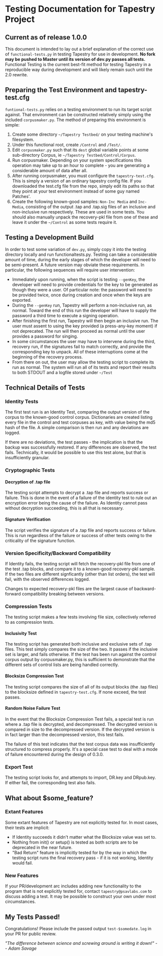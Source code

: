 # Testing Documentation for Tapestry Project
## Current as of release 1.0.0

This document is intended to lay out a brief explanation of the correct use of `functional-tests.py` in testing Tapestry for use in development. **No fork may be pushed to Master until its version of dev.py passes all tests.** Functional Testing is the current best-fit method for testing Tapestry in a reproducible way during development and will likely remain such until the 2.0 rewrite.

## Preparing the Test Environment and tapestry-test.cfg
`funtional-tests.py` relies on a testing environment to run its target script against. That environment can be constructed relatively simply using the included `corpusmaker.py`. The method of preparing this environment is simple:

1. Create some directory `~/Tapestry Testbed/` on your testing machine's filesystem.
2. Under this functional root, create `/Control` and `/Test/`.
3. Edit `corpusmaker.py` such that its `dest` global variable points at some sub-directory Corpus, ie `~/Tapestry Testbed/Control/Corpus`.
4. Run corpusmaker. Depending on your system specifications this operation may take up to an hour to complete - you are generating a considerable amount of data after all.
5. After running corpusmaker, you must configure the `tapestry-test.cfg`. This is simply a version of an ordinary tapestry config file. If you downloaded the test.cfg file from the repo, simply edit its paths so that they point at your test environment instead of some guy named Patches'.
6. Create the following known-good samples: `Non-Inc Media` and `Inc-Media`, consisting of the output .tap and .tap.sig files of an inclusive and non-inclusive run respectively. These are used in some tests. You should also manually unpack the recovery-pkl file from one of these and leave it under the `~/Control` as some tests require it.

## Testing a Development Build
In order to test some variation of `dev.py`, simply copy it into the testing directory locally and run functionaltests.py. Testing can take a considerable amount of time, during the early stages of which the developer will need to be semi-present. A future version may obviate these requirements. In particular, the following sequences will require user intervention:

- Immediately upon running, when the script is testing `--genKey`, the developer will need to provide credentials for the key to be generated as though they were a user. Of particular note: the password will need to be provided twice, once during creation and once when the keys are exported.
- During the `--genKey` run, Tapestry will perform a non-inclusive run, as normal. Toward the end of this run the developer will have to supply the password a third time to execute a signing operation.
- After finishing the first run, Tapestry will then begin an inclusive run. The user must assent to using the key provided (a press-any-key moment) if not deprecated. The run will then proceed as normal until the user provides a password for singing.
- In some circumstances the user may have to intervene during the third, recovery run, if the signatures fail to match correctly, and provide the corresponding key to unpack. All of these interruptions come at the beginning of the recovery process.
- From there on out, the user may allow the testing script to complete its run as normal. The system will run all of its tests and report their results to both STDOUT and a logfile stored under `~/Test`

## Technical Details of Tests
### Identity Tests
The first test run is an Identity Test, comparing the output version of the corpus to the known-good control corpus. Dictionaries are created listing every file in the control and test corpuses as key, with value being the md5 hash of the file. A simple comparison is then run and any deviations are logged.

If there are no deviations, the test passes - the implication is that the backup was successfully restored. If any differences are observed, the test fails. Technically, it would be possible to use this test alone, but that is insufficiently granular.

### Cryptographic Tests
#### Decryption of .tap file
The testing script attempts to decrypt a .tap file and reports success or failure. This is done in the event of a failure of the identity test to rule out an encryption error being the cause of the failure. As Identity cannot pass without decryption succeeding, this is all that is necessary.

#### Signature Verification
The script verifies the signature of a .tap file and reports success or failure. This is run regardless of the failure or success of other tests owing to the criticality of the signature function.

### Version Specificity/Backward Compatibility
If Identity fails, the testing script will fetch the recovery-pkl file from one of the test .tap blocks, and compare it to a known-good recovery-pkl sample. If the two files are different signficantly (other than list orders), the test will fail, with the observed differences logged.

Changes to expected recovery-pkl files are the largest cause of backward-forward compatibility breaking between versions.

### Compression Tests
The testing script makes a few tests involving file size, collectively referred to as compression tests.

#### Inclusivity Test
The testing script has generated both inclusive and exclusive sets of .tap files. This test simply compares the size of the two. It passes if the inclusive set is larger, and fails otherwise. If the test has been run against the control corpus output by corpusmaker.py, this is sufficient to demonstrate that the different sets of control lists are being handled correctly.

#### Blocksize Compression Test
The testing script compares the size of all of its output blocks (the .tap files) to the blocksize defined in `tapestry-test.cfg`. If none exceed, the test passes.

#### Random Noise Failure Test
In the event that the Blocksize Compression Test fails, a special test is run where a .tap file is decrypted, and decompressed. The decrypted version is compared in size to the decompressed version. If the decrypted version is in fact larger than the decompressed version, this test fails.

The failure of this test indicates that the test corpus data was insufficiently structured to compress properly. It's a special case test to deal with a mode of failure encountered during the design of 0.3.0.

### Export Test
The testing script looks for, and attempts to import, DR.key and DRpub.key. If either fail, the corresponding test also fails.

## What about $some_feature?
### Extant Features
Some extant features of Tapestry are not explicitly tested for. In most cases, their tests are implicit:
- If Identity succeeds it didn't matter what the Blocksize value was set to.
- Nothing from init() or setup() is tested as both scripts are to be deprecated in the near future.
- "Bad Return" feature is implicitly tested for by the way in which the testing script runs the final recovery pass - if it is not working, Identity would fail.

### New Features
If your PR/development arc includes adding new functionality to the program that is not explicitly tested for, contact `tapestry@psavlabs.com` to discuss adding a test. It may be possible to construct your own under most circumstances.

## My Tests Passed!
Congratulations! Please include the passed output `test-$somedate.log` in your PR for public review.

*"The difference between science and screwing around is writing it down!"
-- Adam Savage*